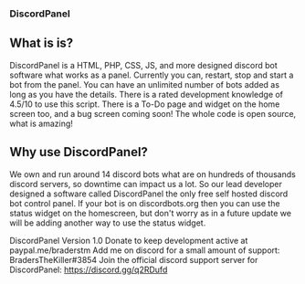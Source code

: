 ### DiscordPanel
## What is is?
DiscordPanel is a HTML, PHP, CSS, JS, and more designed discord bot software what works as a panel. Currently you can, restart, stop and start a bot from the panel. You can have an unlimited number of bots added as long as you have the details. There is a rated development knowledge of 4.5/10 to use this script. There is a To-Do page and widget on the home screen too, and a bug screen coming soon! The whole code is open source, what is amazing!

## Why use DiscordPanel? 
We own and run around 14 discord bots what are on hundreds of thousands discord servers, so downtime can impact us a lot. So our lead developer designed a software called DiscordPanel the only free self hosted discord bot control panel. If your bot is on discordbots.org then you can use the status widget on the homescreen, but don't worry as in a future update we will be adding another way to use the status widget.

DiscordPanel Version 1.0
Donate to keep development active at paypal.me/braderstm 
Add me on discord for a small amount of support: BradersTheKiller#3854 
Join the official discord support server for DiscordPanel: https://discord.gg/q2RDufd
